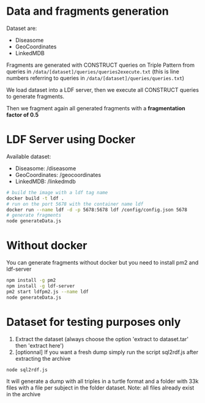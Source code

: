 # Data and fragments generation
Dataset are:
* Diseasome
* GeoCoordinates
* LinkedMDB

Fragments are generated with CONSTRUCT queries on Triple Pattern from queries in
 `/data/[dataset]/queries/queries2execute.txt` (this is line numbers referring to queries in `/data/[dataset]/queries/queries.txt`)

 We load dataset into a LDF server, then we execute all CONSTRUCT queries to generate fragments.

 Then we fragment again all generated fragments with a **fragmentation factor of 0.5**

# LDF Server using Docker
Available dataset:
* Diseasome: /diseasome
* GeoCoordinates: /geocoordinates
* LinkedMDB: /linkedmdb

```bash
# build the image with a ldf tag name
docker build -t ldf .
# run on the port 5678 with the container name ldf
docker run --name ldf -d -p 5678:5678 ldf /config/config.json 5678
# generate fragments
node generateData.js
```

# Without docker
You can generate fragments without docker but you need to install pm2 and ldf-server
```bash
npm install -g pm2
npm install -g ldf-server
pm2 start ldfpm2.js --name ldf
node generateData.js
```

# Dataset for testing purposes only

1) Extract the dataset (always choose the option 'extract to dataset.tar' then 'extract here')
2) [optionnal] If you want a fresh dump simply run the script sql2rdf.js after extracting the archive
```
node sql2rdf.js
```

It will generate a dump with all triples in a turtle format and a folder with 33k files with a file per subject in the folder dataset.
Note: all files already exist in the archive
